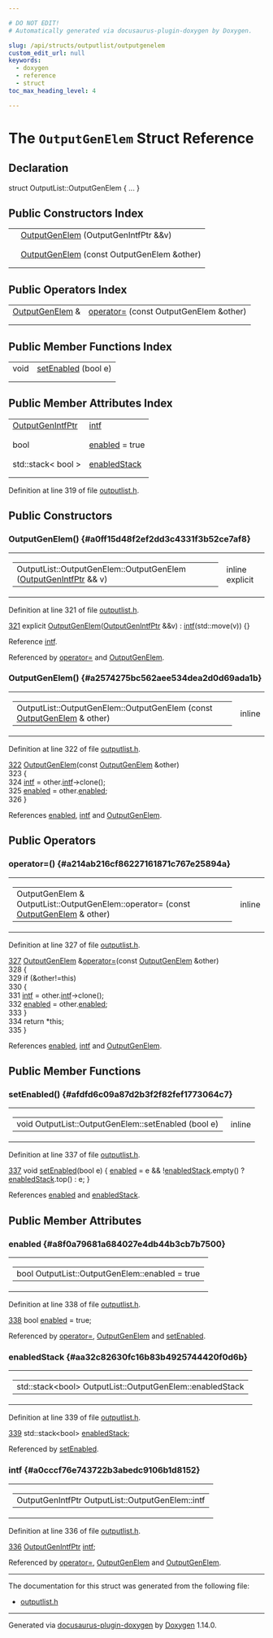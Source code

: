 ```yaml
---

# DO NOT EDIT!
# Automatically generated via docusaurus-plugin-doxygen by Doxygen.

slug: /api/structs/outputlist/outputgenelem
custom_edit_url: null
keywords:
  - doxygen
  - reference
  - struct
toc_max_heading_level: 4

---
```


<div class="doxyPage">

# The `OutputGenElem` Struct Reference



## Declaration

<div class="doxyDeclaration">
struct OutputList::OutputGenElem { ... }
</div>

## Public Constructors Index

<table class="doxyMembersIndex">

<tr class="doxyMemberIndexItem">
<td class="doxyMemberIndexItemType" align="left" valign="top"></td>
<td class="doxyMemberIndexItemName" align="left" valign="top"><a href="#a0ff15d48f2ef2dd3c4331f3b52ce7af8">OutputGenElem</a> (OutputGenIntfPtr &amp;&amp;v)</td>
</tr>
<tr class="doxyMemberIndexDescription">
<td class="doxyMemberIndexDescriptionLeft"></td>
<td class="doxyMemberIndexDescriptionRight">
</td>
</tr>
<tr class="doxyMemberIndexSeparator">
<td class="doxyMemberIndexSeparator" colspan="2"></td>
</tr>

<tr class="doxyMemberIndexItem">
<td class="doxyMemberIndexItemType" align="left" valign="top"></td>
<td class="doxyMemberIndexItemName" align="left" valign="top"><a href="#a2574275bc562aee534dea2d0d69ada1b">OutputGenElem</a> (const OutputGenElem &amp;other)</td>
</tr>
<tr class="doxyMemberIndexDescription">
<td class="doxyMemberIndexDescriptionLeft"></td>
<td class="doxyMemberIndexDescriptionRight">
</td>
</tr>
<tr class="doxyMemberIndexSeparator">
<td class="doxyMemberIndexSeparator" colspan="2"></td>
</tr>

</table>

## Public Operators Index

<table class="doxyMembersIndex">

<tr class="doxyMemberIndexItem">
<td class="doxyMemberIndexItemType" align="left" valign="top"><a href="/web-doxygen/docs/api/structs/outputlist/outputgenelem">OutputGenElem</a> &amp;</td>
<td class="doxyMemberIndexItemName" align="left" valign="top"><a href="#a214ab216cf86227161871c767e25894a">operator=</a> (const OutputGenElem &amp;other)</td>
</tr>
<tr class="doxyMemberIndexDescription">
<td class="doxyMemberIndexDescriptionLeft"></td>
<td class="doxyMemberIndexDescriptionRight">
</td>
</tr>
<tr class="doxyMemberIndexSeparator">
<td class="doxyMemberIndexSeparator" colspan="2"></td>
</tr>

</table>

## Public Member Functions Index

<table class="doxyMembersIndex">

<tr class="doxyMemberIndexItem">
<td class="doxyMemberIndexItemType" align="left" valign="top">void</td>
<td class="doxyMemberIndexItemName" align="left" valign="top"><a href="#afdfd6c09a87d2b3f2f82fef1773064c7">setEnabled</a> (bool e)</td>
</tr>
<tr class="doxyMemberIndexDescription">
<td class="doxyMemberIndexDescriptionLeft"></td>
<td class="doxyMemberIndexDescriptionRight">
</td>
</tr>
<tr class="doxyMemberIndexSeparator">
<td class="doxyMemberIndexSeparator" colspan="2"></td>
</tr>

</table>

## Public Member Attributes Index

<table class="doxyMembersIndex">

<tr class="doxyMemberIndexItem">
<td class="doxyMemberIndexItemType" align="left" valign="top"><a href="/web-doxygen/docs/api/classes/outputlist/#ab96ab5436b6d039364d65aa7b05b37d3">OutputGenIntfPtr</a></td>
<td class="doxyMemberIndexItemName" align="left" valign="top"><a href="#a0cccf76e743722b3abedc9106b1d8152">intf</a></td>
</tr>
<tr class="doxyMemberIndexDescription">
<td class="doxyMemberIndexDescriptionLeft"></td>
<td class="doxyMemberIndexDescriptionRight">
</td>
</tr>
<tr class="doxyMemberIndexSeparator">
<td class="doxyMemberIndexSeparator" colspan="2"></td>
</tr>

<tr class="doxyMemberIndexItem">
<td class="doxyMemberIndexItemType" align="left" valign="top">bool</td>
<td class="doxyMemberIndexItemName" align="left" valign="top"><a href="#a8f0a79681a684027e4db44b3cb7b7500">enabled</a> = true</td>
</tr>
<tr class="doxyMemberIndexDescription">
<td class="doxyMemberIndexDescriptionLeft"></td>
<td class="doxyMemberIndexDescriptionRight">
</td>
</tr>
<tr class="doxyMemberIndexSeparator">
<td class="doxyMemberIndexSeparator" colspan="2"></td>
</tr>

<tr class="doxyMemberIndexItem">
<td class="doxyMemberIndexItemType" align="left" valign="top">std::stack&lt; bool &gt;</td>
<td class="doxyMemberIndexItemName" align="left" valign="top"><a href="#aa32c82630fc16b83b4925744420f0d6b">enabledStack</a></td>
</tr>
<tr class="doxyMemberIndexDescription">
<td class="doxyMemberIndexDescriptionLeft"></td>
<td class="doxyMemberIndexDescriptionRight">
</td>
</tr>
<tr class="doxyMemberIndexSeparator">
<td class="doxyMemberIndexSeparator" colspan="2"></td>
</tr>

</table>


Definition at line 319 of file <a href="/web-doxygen/docs/api/files/src/outputlist-h">outputlist.h</a>.

<div class="doxySectionDef">

## Public Constructors

### OutputGenElem() {#a0ff15d48f2ef2dd3c4331f3b52ce7af8}

<div class="doxyMemberItem">
<div class="doxyMemberProto">
<table class="doxyMemberLabels">
<tr class="doxyMemberLabels">
<td class="doxyMemberLabelsLeft">
<table class="doxyMemberName">
<tr>
<td class="doxyMemberName">OutputList::OutputGenElem::OutputGenElem (<a href="/web-doxygen/docs/api/classes/outputlist/#ab96ab5436b6d039364d65aa7b05b37d3">OutputGenIntfPtr</a> &amp;&amp; v)</td>
</tr>
</table>
</td>
<td class="doxyMemberLabelsRight">
<span class="doxyMemberLabels">
<span class="doxyMemberLabel inline">inline</span>
<span class="doxyMemberLabel explicit">explicit</span>
</span>
</td>
</tr>
</table>
</div>
<div class="doxyMemberDoc">



Definition at line 321 of file <a href="/web-doxygen/docs/api/files/src/outputlist-h">outputlist.h</a>.

<div class="doxyProgramListing">

<div class="doxyCodeLine"><span class="doxyLineNumber"><a href="#a0ff15d48f2ef2dd3c4331f3b52ce7af8">321</a></span><span class="doxyLineContent"><span class="doxyHighlight">      </span><span class="doxyHighlightKeyword">explicit</span><span class="doxyHighlight"> <a href="#a0ff15d48f2ef2dd3c4331f3b52ce7af8">OutputGenElem</a>(<a href="/web-doxygen/docs/api/classes/outputlist/#ab96ab5436b6d039364d65aa7b05b37d3">OutputGenIntfPtr</a> &amp;&amp;v) : <a href="#a0cccf76e743722b3abedc9106b1d8152">intf</a>(std::move(v)) {}</span></span></div>

</div>


Reference <a href="#a0cccf76e743722b3abedc9106b1d8152">intf</a>.

Referenced by <a href="#a214ab216cf86227161871c767e25894a">operator=</a> and <a href="#a2574275bc562aee534dea2d0d69ada1b">OutputGenElem</a>.
</div>
</div>

### OutputGenElem() {#a2574275bc562aee534dea2d0d69ada1b}

<div class="doxyMemberItem">
<div class="doxyMemberProto">
<table class="doxyMemberLabels">
<tr class="doxyMemberLabels">
<td class="doxyMemberLabelsLeft">
<table class="doxyMemberName">
<tr>
<td class="doxyMemberName">OutputList::OutputGenElem::OutputGenElem (const <a href="/web-doxygen/docs/api/structs/outputlist/outputgenelem">OutputGenElem</a> &amp; other)</td>
</tr>
</table>
</td>
<td class="doxyMemberLabelsRight">
<span class="doxyMemberLabels">
<span class="doxyMemberLabel inline">inline</span>
</span>
</td>
</tr>
</table>
</div>
<div class="doxyMemberDoc">



Definition at line 322 of file <a href="/web-doxygen/docs/api/files/src/outputlist-h">outputlist.h</a>.

<div class="doxyProgramListing">

<div class="doxyCodeLine"><span class="doxyLineNumber"><a href="#a2574275bc562aee534dea2d0d69ada1b">322</a></span><span class="doxyLineContent"><span class="doxyHighlight">      <a href="#a2574275bc562aee534dea2d0d69ada1b">OutputGenElem</a>(</span><span class="doxyHighlightKeyword">const</span><span class="doxyHighlight"> <a href="#a0ff15d48f2ef2dd3c4331f3b52ce7af8">OutputGenElem</a> &amp;other)</span></span></div>
<div class="doxyCodeLine"><span class="doxyLineNumber">323</span><span class="doxyLineContent"><span class="doxyHighlight">      {</span></span></div>
<div class="doxyCodeLine"><span class="doxyLineNumber">324</span><span class="doxyLineContent"><span class="doxyHighlight">        <a href="#a0cccf76e743722b3abedc9106b1d8152">intf</a> = other.<a href="#a0cccf76e743722b3abedc9106b1d8152">intf</a>-&gt;clone();</span></span></div>
<div class="doxyCodeLine"><span class="doxyLineNumber">325</span><span class="doxyLineContent"><span class="doxyHighlight">        <a href="#a8f0a79681a684027e4db44b3cb7b7500">enabled</a> = other.<a href="#a8f0a79681a684027e4db44b3cb7b7500">enabled</a>;</span></span></div>
<div class="doxyCodeLine"><span class="doxyLineNumber">326</span><span class="doxyLineContent"><span class="doxyHighlight">      }</span></span></div>

</div>


References <a href="#a8f0a79681a684027e4db44b3cb7b7500">enabled</a>, <a href="#a0cccf76e743722b3abedc9106b1d8152">intf</a> and <a href="#a0ff15d48f2ef2dd3c4331f3b52ce7af8">OutputGenElem</a>.
</div>
</div>

</div>

<div class="doxySectionDef">

## Public Operators

### operator=() {#a214ab216cf86227161871c767e25894a}

<div class="doxyMemberItem">
<div class="doxyMemberProto">
<table class="doxyMemberLabels">
<tr class="doxyMemberLabels">
<td class="doxyMemberLabelsLeft">
<table class="doxyMemberName">
<tr>
<td class="doxyMemberName">OutputGenElem &amp; OutputList::OutputGenElem::operator= (const <a href="/web-doxygen/docs/api/structs/outputlist/outputgenelem">OutputGenElem</a> &amp; other)</td>
</tr>
</table>
</td>
<td class="doxyMemberLabelsRight">
<span class="doxyMemberLabels">
<span class="doxyMemberLabel inline">inline</span>
</span>
</td>
</tr>
</table>
</div>
<div class="doxyMemberDoc">



Definition at line 327 of file <a href="/web-doxygen/docs/api/files/src/outputlist-h">outputlist.h</a>.

<div class="doxyProgramListing">

<div class="doxyCodeLine"><span class="doxyLineNumber"><a href="#a214ab216cf86227161871c767e25894a">327</a></span><span class="doxyLineContent"><span class="doxyHighlight">      <a href="#a0ff15d48f2ef2dd3c4331f3b52ce7af8">OutputGenElem</a> &amp;<a href="#a214ab216cf86227161871c767e25894a">operator=</a>(</span><span class="doxyHighlightKeyword">const</span><span class="doxyHighlight"> <a href="#a0ff15d48f2ef2dd3c4331f3b52ce7af8">OutputGenElem</a> &amp;other)</span></span></div>
<div class="doxyCodeLine"><span class="doxyLineNumber">328</span><span class="doxyLineContent"><span class="doxyHighlight">      {</span></span></div>
<div class="doxyCodeLine"><span class="doxyLineNumber">329</span><span class="doxyLineContent"><span class="doxyHighlight">        </span><span class="doxyHighlightKeywordFlow">if</span><span class="doxyHighlight"> (&amp;other!=</span><span class="doxyHighlightKeyword">this</span><span class="doxyHighlight">)</span></span></div>
<div class="doxyCodeLine"><span class="doxyLineNumber">330</span><span class="doxyLineContent"><span class="doxyHighlight">        {</span></span></div>
<div class="doxyCodeLine"><span class="doxyLineNumber">331</span><span class="doxyLineContent"><span class="doxyHighlight">          <a href="#a0cccf76e743722b3abedc9106b1d8152">intf</a> = other.<a href="#a0cccf76e743722b3abedc9106b1d8152">intf</a>-&gt;clone();</span></span></div>
<div class="doxyCodeLine"><span class="doxyLineNumber">332</span><span class="doxyLineContent"><span class="doxyHighlight">          <a href="#a8f0a79681a684027e4db44b3cb7b7500">enabled</a> = other.<a href="#a8f0a79681a684027e4db44b3cb7b7500">enabled</a>;</span></span></div>
<div class="doxyCodeLine"><span class="doxyLineNumber">333</span><span class="doxyLineContent"><span class="doxyHighlight">        }</span></span></div>
<div class="doxyCodeLine"><span class="doxyLineNumber">334</span><span class="doxyLineContent"><span class="doxyHighlight">        </span><span class="doxyHighlightKeywordFlow">return</span><span class="doxyHighlight"> *</span><span class="doxyHighlightKeyword">this</span><span class="doxyHighlight">;</span></span></div>
<div class="doxyCodeLine"><span class="doxyLineNumber">335</span><span class="doxyLineContent"><span class="doxyHighlight">      }</span></span></div>

</div>


References <a href="#a8f0a79681a684027e4db44b3cb7b7500">enabled</a>, <a href="#a0cccf76e743722b3abedc9106b1d8152">intf</a> and <a href="#a0ff15d48f2ef2dd3c4331f3b52ce7af8">OutputGenElem</a>.
</div>
</div>

</div>

<div class="doxySectionDef">

## Public Member Functions

### setEnabled() {#afdfd6c09a87d2b3f2f82fef1773064c7}

<div class="doxyMemberItem">
<div class="doxyMemberProto">
<table class="doxyMemberLabels">
<tr class="doxyMemberLabels">
<td class="doxyMemberLabelsLeft">
<table class="doxyMemberName">
<tr>
<td class="doxyMemberName">void OutputList::OutputGenElem::setEnabled (bool e)</td>
</tr>
</table>
</td>
<td class="doxyMemberLabelsRight">
<span class="doxyMemberLabels">
<span class="doxyMemberLabel inline">inline</span>
</span>
</td>
</tr>
</table>
</div>
<div class="doxyMemberDoc">



Definition at line 337 of file <a href="/web-doxygen/docs/api/files/src/outputlist-h">outputlist.h</a>.

<div class="doxyProgramListing">

<div class="doxyCodeLine"><span class="doxyLineNumber"><a href="#afdfd6c09a87d2b3f2f82fef1773064c7">337</a></span><span class="doxyLineContent"><span class="doxyHighlight">      </span><span class="doxyHighlightKeywordType">void</span><span class="doxyHighlight"> <a href="#afdfd6c09a87d2b3f2f82fef1773064c7">setEnabled</a>(</span><span class="doxyHighlightKeywordType">bool</span><span class="doxyHighlight"> e) { <a href="#a8f0a79681a684027e4db44b3cb7b7500">enabled</a> = e &amp;&amp; !<a href="#aa32c82630fc16b83b4925744420f0d6b">enabledStack</a>.empty() ? <a href="#aa32c82630fc16b83b4925744420f0d6b">enabledStack</a>.top() : e; }</span></span></div>

</div>


References <a href="#a8f0a79681a684027e4db44b3cb7b7500">enabled</a> and <a href="#aa32c82630fc16b83b4925744420f0d6b">enabledStack</a>.
</div>
</div>

</div>

<div class="doxySectionDef">

## Public Member Attributes

### enabled {#a8f0a79681a684027e4db44b3cb7b7500}

<div class="doxyMemberItem">
<div class="doxyMemberProto">
<table class="doxyMemberLabels">
<tr class="doxyMemberLabels">
<td class="doxyMemberLabelsLeft">
<table class="doxyMemberName">
<tr>
<td class="doxyMemberName">bool OutputList::OutputGenElem::enabled = true</td>
</tr>
</table>
</td>
</tr>
</table>
</div>
<div class="doxyMemberDoc">



Definition at line 338 of file <a href="/web-doxygen/docs/api/files/src/outputlist-h">outputlist.h</a>.

<div class="doxyProgramListing">

<div class="doxyCodeLine"><span class="doxyLineNumber"><a href="#a8f0a79681a684027e4db44b3cb7b7500">338</a></span><span class="doxyLineContent"><span class="doxyHighlight">      </span><span class="doxyHighlightKeywordType">bool</span><span class="doxyHighlight"> <a href="#a8f0a79681a684027e4db44b3cb7b7500">enabled</a> = </span><span class="doxyHighlightKeyword">true</span><span class="doxyHighlight">;</span></span></div>

</div>


Referenced by <a href="#a214ab216cf86227161871c767e25894a">operator=</a>, <a href="#a2574275bc562aee534dea2d0d69ada1b">OutputGenElem</a> and <a href="#afdfd6c09a87d2b3f2f82fef1773064c7">setEnabled</a>.
</div>
</div>

### enabledStack {#aa32c82630fc16b83b4925744420f0d6b}

<div class="doxyMemberItem">
<div class="doxyMemberProto">
<table class="doxyMemberLabels">
<tr class="doxyMemberLabels">
<td class="doxyMemberLabelsLeft">
<table class="doxyMemberName">
<tr>
<td class="doxyMemberName">std::stack&lt;bool&gt; OutputList::OutputGenElem::enabledStack</td>
</tr>
</table>
</td>
</tr>
</table>
</div>
<div class="doxyMemberDoc">



Definition at line 339 of file <a href="/web-doxygen/docs/api/files/src/outputlist-h">outputlist.h</a>.

<div class="doxyProgramListing">

<div class="doxyCodeLine"><span class="doxyLineNumber"><a href="#aa32c82630fc16b83b4925744420f0d6b">339</a></span><span class="doxyLineContent"><span class="doxyHighlight">      std::stack&lt;bool&gt; <a href="#aa32c82630fc16b83b4925744420f0d6b">enabledStack</a>;</span></span></div>

</div>


Referenced by <a href="#afdfd6c09a87d2b3f2f82fef1773064c7">setEnabled</a>.
</div>
</div>

### intf {#a0cccf76e743722b3abedc9106b1d8152}

<div class="doxyMemberItem">
<div class="doxyMemberProto">
<table class="doxyMemberLabels">
<tr class="doxyMemberLabels">
<td class="doxyMemberLabelsLeft">
<table class="doxyMemberName">
<tr>
<td class="doxyMemberName">OutputGenIntfPtr OutputList::OutputGenElem::intf</td>
</tr>
</table>
</td>
</tr>
</table>
</div>
<div class="doxyMemberDoc">



Definition at line 336 of file <a href="/web-doxygen/docs/api/files/src/outputlist-h">outputlist.h</a>.

<div class="doxyProgramListing">

<div class="doxyCodeLine"><span class="doxyLineNumber"><a href="#a0cccf76e743722b3abedc9106b1d8152">336</a></span><span class="doxyLineContent"><span class="doxyHighlight">      <a href="/web-doxygen/docs/api/classes/outputlist/#ab96ab5436b6d039364d65aa7b05b37d3">OutputGenIntfPtr</a> <a href="#a0cccf76e743722b3abedc9106b1d8152">intf</a>;</span></span></div>

</div>


Referenced by <a href="#a214ab216cf86227161871c767e25894a">operator=</a>, <a href="#a2574275bc562aee534dea2d0d69ada1b">OutputGenElem</a> and <a href="#a0ff15d48f2ef2dd3c4331f3b52ce7af8">OutputGenElem</a>.
</div>
</div>

</div>

<hr/>

The documentation for this struct was generated from the following file:

<ul>
<li><a href="/web-doxygen/docs/api/files/src/outputlist-h">outputlist.h</a></li>
</ul>

<hr/>

<p class="doxyGeneratedBy">Generated via <a href="https://github.com/xpack/docusaurus-plugin-doxygen">docusaurus-plugin-doxygen</a> by <a href="https://www.doxygen.nl">Doxygen</a> 1.14.0.</p>

</div>
